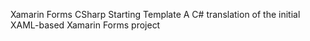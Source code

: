 Xamarin Forms CSharp Starting Template
A C# translation of the initial XAML-based Xamarin Forms project
